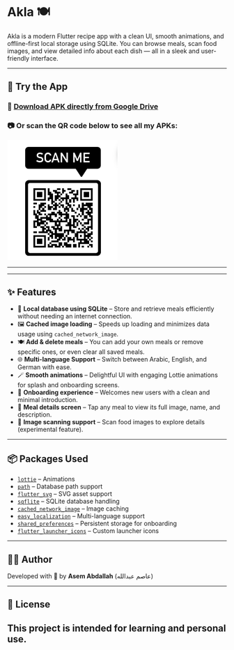 # Akla 🍽️

Akla is a modern Flutter recipe app with a clean UI, smooth animations, and offline-first local storage using SQLite. You can browse meals, scan food images, and view detailed info about each dish — all in a sleek and user-friendly interface.

---

## 🧪 Try the App

### 📱 [Download APK directly from Google Drive](https://drive.google.com/file/d/1VWvSgj3zvVna9YMRe9-PtDwodYsSBO8j/view?usp=drivesdk)

### 📷 Or scan the QR code below to see all my APKs:

![Scan Image](assets/img/scanned_image.png)

---
---

## ✨ Features

- 🔌 **Local database using SQLite** – Store and retrieve meals efficiently without needing an internet connection.
- 🖼️ **Cached image loading** – Speeds up loading and minimizes data usage using `cached_network_image`.
- 🍽️ **Add & delete meals** – You can add your own meals or remove specific ones, or even clear all saved meals.
- 🌐 **Multi-language Support** – Switch between Arabic, English, and German with ease.
- 🪄 **Smooth animations** – Delightful UI with engaging Lottie animations for splash and onboarding screens.
- 🚀 **Onboarding experience** – Welcomes new users with a clean and minimal introduction.
- 🍲 **Meal details screen** – Tap any meal to view its full image, name, and description.
- 📸 **Image scanning support** – Scan food images to explore details (experimental feature).
---

## 📦 Packages Used

- [`lottie`](https://pub.dev/packages/lottie) – Animations
- [`path`](https://pub.dev/packages/path) – Database path support
- [`flutter_svg`](https://pub.dev/packages/flutter_svg) – SVG asset support
- [`sqflite`](https://pub.dev/packages/sqflite) – SQLite database handling
- [`cached_network_image`](https://pub.dev/packages/cached_network_image) – Image caching
- [`easy_localization`](https://pub.dev/packages/easy_localization) – Multi-language support
- [`shared_preferences`](https://pub.dev/packages/shared_preferences) – Persistent storage for onboarding
- [`flutter_launcher_icons`](https://pub.dev/packages/flutter_launcher_icons) – Custom launcher icons

---

## 👨‍💻 Author

Developed with 💙 by **Asem Abdallah** (عاصم عبدالله)  

---

## 📜 License

This project is intended for learning and personal use.
---
